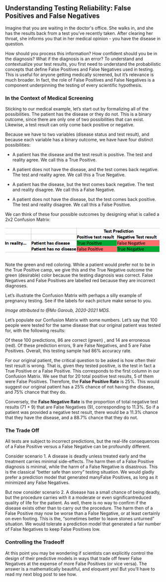 ## Understanding Testing Reliability: False Positives and False Negatives

Imagine that you are waiting in the doctor's office. She walks in, and she has the results back from a test you’ve recently taken. After clearing her throat, she informs you that in her medical opinion - you have the  disease in question.

How should you process this information? How confident should you be in the diagnosis? What if the diagnosis is an error? To understand and contextualize your test results, you first need to understand the probabilistic concepts that define False Positives and False Negatives used in testing. This is useful for anyone getting medically screened, but it’s relevance is much broader. In fact, the role of False Positives and False Negatives is a component underpinning the testing of every scientific hypothesis.

### In the Context of Medical Screening

Sticking to our medical example, let’s start out by formalizing all of the possibilities. The patient has the disease or they do not. This is a binary outcome, since there are only one of two possibilities that can exist. Likewise, a test result can only come back positive or negative. 

Because we have to two variables (disease status and test result), and because each variable has a binary outcome, we have have four distinct possibilities:

- A patient has the disease and the test result is positive. The test and reality agree. We call this a True Positive.
     
- A patient does not have the disease, and the test comes back negative. The test and reality agree. We call this a True Negative.
     
- A patient has the disease, but the test comes back negative. The test and reality disagree. We call this a False Negative. 
     
- A patient does not have the disease, but the test comes back positive. The test and reality disagree. We call this a False Positive.     


We can think of these four possible outcomes by designing what is called a 2x2 Confusion Matrix:

![](image_1.png?raw=true)

Note the green and red coloring. While a patient would prefer not to be in the True Positive camp, we give this and the True Negative outcome the green (desirable) color because the testing diagnosis was correct. False Negatives and False Positives are labelled red because they are incorrect diagnoses.

Let’s illustrate the Confusion Matrix with perhaps a silly example of pregnancy testing. See if the labels for each picture make sense to you.


*Image attributed to @Mo Garoub, 2020-2021 MDS.*

Let’s populate our Confusion Matrix with some numbers. Let’s say that 100 people were tested for the same disease that our original patient was tested for, with the following results:

Of these 100 predictions, 86 are correct (green) , and 14 are erroneous (red). Of these prediction errors, 9 are False Negatives, and 5 are False Positives. Overall, this testing sample had 86% accuracy rate.

For our original patient, the critical question to be asked is how often their test result is wrong. That is, given they tested positive, is the test in fact a True Positive or a False Positive. This corresponds to the first column in our Confusion Matrix. We see that for 20 total positive test results, 5 of them were False Positives. Therefore, the **False Positive Rate** is 25%. This would suggest our original patient has a 25% chance of not having the disease, and 75% chance that they do. 

Conversely, the **False Negative Rate** is the proportion of total negative test results (71 + 9) that are False Negatives (9), corresponding to 11.3%. So if a patient was provided a negative test result, there would be a 11.3% chance that they have the disease, and a 88.7% chance that they do not. 

### The Trade Off

All tests are subject to incorrect predictions, but the real-life consequences of a False Positive versus a False Negative can be profoundly different.

Consider scenario 1. A disease is deadly unless treated early and the treatment carries minimal side-effects. The harm then of a False Positive diagnosis is minimal, while the harm of a False Negative is disastrous. This is the classical “better safe than sorry” testing situation. We would gladly prefer a prediction model that generated manyFalse Positives, as long as it minimized any False Negatives. 

But now consider scenario 2. A disease has a small chance of being deadly, but the procedure carries with it a moderate or even significantreduced quality of life for the patient. As well, there is no way to confirm if the disease exists other than to carry out the procedure. The harm then of a False Positive may now be worse than a False Negative, or at least certainly on even footing. This is the, “sometimes better to leave stones unturned” situation. We would tolerate a prediction model that generated a fair number of False Negatives to keep False Positives low. 

### Controlling the Tradeoff

At this point you may be wondering if scientists can explicitly control the design of their predictive models in ways that trade off fewer False Negatives at the expense of more False Positives (or vice versa). The answer is a mathematically beautiful, and eloquent yes! But you’ll have to read my next blog post to see how.

